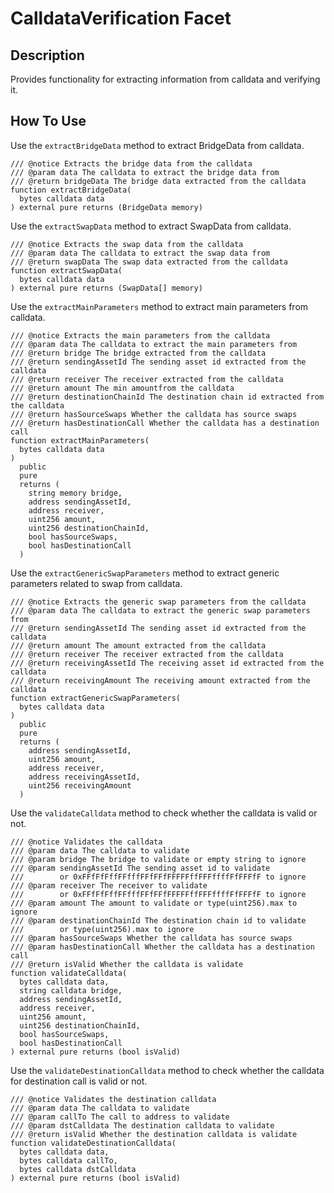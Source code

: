 # CalldataVerification Facet

## Description

Provides functionality for extracting information from calldata and verifying it.

## How To Use

Use the `extractBridgeData` method to extract BridgeData from calldata.

```solidity
/// @notice Extracts the bridge data from the calldata
/// @param data The calldata to extract the bridge data from
/// @return bridgeData The bridge data extracted from the calldata
function extractBridgeData(
  bytes calldata data
) external pure returns (BridgeData memory)
```

Use the `extractSwapData` method to extract SwapData from calldata.

```solidity
/// @notice Extracts the swap data from the calldata
/// @param data The calldata to extract the swap data from
/// @return swapData The swap data extracted from the calldata
function extractSwapData(
  bytes calldata data
) external pure returns (SwapData[] memory)
```

Use the `extractMainParameters` method to extract main parameters from calldata.

```solidity
/// @notice Extracts the main parameters from the calldata
/// @param data The calldata to extract the main parameters from
/// @return bridge The bridge extracted from the calldata
/// @return sendingAssetId The sending asset id extracted from the calldata
/// @return receiver The receiver extracted from the calldata
/// @return amount The min amountfrom the calldata
/// @return destinationChainId The destination chain id extracted from the calldata
/// @return hasSourceSwaps Whether the calldata has source swaps
/// @return hasDestinationCall Whether the calldata has a destination call
function extractMainParameters(
  bytes calldata data
)
  public
  pure
  returns (
    string memory bridge,
    address sendingAssetId,
    address receiver,
    uint256 amount,
    uint256 destinationChainId,
    bool hasSourceSwaps,
    bool hasDestinationCall
  )
```

Use the `extractGenericSwapParameters` method to extract generic parameters related to swap from calldata.

```solidity
/// @notice Extracts the generic swap parameters from the calldata
/// @param data The calldata to extract the generic swap parameters from
/// @return sendingAssetId The sending asset id extracted from the calldata
/// @return amount The amount extracted from the calldata
/// @return receiver The receiver extracted from the calldata
/// @return receivingAssetId The receiving asset id extracted from the calldata
/// @return receivingAmount The receiving amount extracted from the calldata
function extractGenericSwapParameters(
  bytes calldata data
)
  public
  pure
  returns (
    address sendingAssetId,
    uint256 amount,
    address receiver,
    address receivingAssetId,
    uint256 receivingAmount
  )
```

Use the `validateCalldata` method to check whether the calldata is valid or not.

```solidity
/// @notice Validates the calldata
/// @param data The calldata to validate
/// @param bridge The bridge to validate or empty string to ignore
/// @param sendingAssetId The sending asset id to validate
///        or 0xFFfFfFffFFfffFFfFFfFFFFFffFFFffffFfFFFfF to ignore
/// @param receiver The receiver to validate
///        or 0xFFfFfFffFFfffFFfFFfFFFFFffFFFffffFfFFFfF to ignore
/// @param amount The amount to validate or type(uint256).max to ignore
/// @param destinationChainId The destination chain id to validate
///        or type(uint256).max to ignore
/// @param hasSourceSwaps Whether the calldata has source swaps
/// @param hasDestinationCall Whether the calldata has a destination call
/// @return isValid Whether the calldata is validate
function validateCalldata(
  bytes calldata data,
  string calldata bridge,
  address sendingAssetId,
  address receiver,
  uint256 amount,
  uint256 destinationChainId,
  bool hasSourceSwaps,
  bool hasDestinationCall
) external pure returns (bool isValid)
```

Use the `validateDestinationCalldata` method to check whether the calldata for destination call is valid or not.

```solidity
/// @notice Validates the destination calldata
/// @param data The calldata to validate
/// @param callTo The call to address to validate
/// @param dstCalldata The destination calldata to validate
/// @return isValid Whether the destination calldata is validate
function validateDestinationCalldata(
  bytes calldata data,
  bytes calldata callTo,
  bytes calldata dstCalldata
) external pure returns (bool isValid)
```